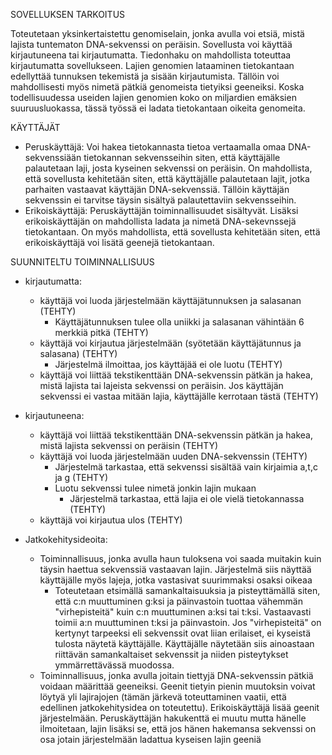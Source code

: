 SOVELLUKSEN TARKOITUS

Toteutetaan yksinkertaistettu genomiselain, jonka avulla voi etsiä, mistä lajista tuntematon DNA-sekvenssi on peräisin.
Sovellusta voi käyttää kirjautuneena tai kirjautumatta. Tiedonhaku on mahdollista toteuttaa kirjautumatta sovellukseen. Lajien genomien
lataaminen tietokantaan edellyttää tunnuksen tekemistä ja sisään kirjautumista. Tällöin voi mahdollisesti myös nimetä pätkiä genomeista 
tietyiksi geeneiksi. Koska todellisuudessa useiden lajien genomien koko on miljardien emäksien suuruusluokassa, tässä työssä ei ladata 
tietokantaan oikeita genomeita.

KÄYTTÄJÄT

* Peruskäyttäjä: Voi hakea tietokannasta tietoa vertaamalla omaa DNA-sekvenssiään tietokannan sekvensseihin siten, että käyttäjälle
palautetaan laji, josta kyseinen sekvenssi on peräisin. On mahdollista, että sovellusta kehitetään siten, että käyttäjälle palautetaan
lajit, jotka parhaiten vastaavat käyttäjän DNA-sekvenssiä. Tällöin käyttäjän sekvenssin ei tarvitse täysin sisältyä palautettaviin
sekvensseihin.
 * Erikoiskäyttäjä: Peruskäyttäjän toiminnallisuudet sisältyvät. Lisäksi erikoiskäyttäjän on mahdollista ladata ja nimetä DNA-sekevnssejä
tietokantaan. On myös mahdollista, että sovellusta kehitetään siten, että erikoiskäyttäjä voi lisätä geenejä tietokantaan.

SUUNNITELTU TOIMINNALLISUUS

* kirjautumatta: 
  * käyttäjä voi luoda järjestelmään käyttäjätunnuksen ja salasanan (TEHTY)
    * Käyttäjätunnuksen tulee olla uniikki ja salasanan vähintään 6 merkkiä pitkä (TEHTY)
  * käyttäjä voi kirjautua järjestelmään (syötetään käyttäjätunnus ja salasana) (TEHTY)
    * Järjestelmä ilmoittaa, jos käyttäjää ei ole luotu (TEHTY)
  * käyttäjä voi liittää tekstikenttään DNA-sekvenssin pätkän ja hakea, mistä lajista tai lajeista sekvenssi on peräisin. Jos käyttäjän
  sekvenssi ei vastaa mitään lajia, käyttäjälle kerrotaan tästä (TEHTY)
  
* kirjautuneena:
  * käyttäjä voi liittää tekstikenttään DNA-sekvenssin pätkän ja hakea, mistä lajista sekvenssi on peräisin (TEHTY)
  * käyttäjä voi luoda järjestelmään uuden DNA-sekvenssin (TEHTY)
    * Järjestelmä tarkastaa, että sekvenssi sisältää vain kirjaimia a,t,c ja g (TEHTY)
    * Luotu sekvenssi tulee nimetä jonkin lajin mukaan
      * Järjestelmä tarkastaa, että lajia ei ole vielä tietokannassa (TEHTY)
  * käyttäjä voi kirjautua ulos (TEHTY)
  
* Jatkokehitysideoita:

  * Toiminnallisuus, jonka avulla haun tuloksena voi saada muitakin kuin täysin haettua sekvenssiä vastaavan lajin. Järjestelmä siis 
  näyttää käyttäjälle myös lajeja, jotka vastasivat suurimmaksi osaksi oikeaa
    * Toteutetaan etsimällä samankaltaisuuksia ja pisteyttämällä siten, että c:n muuttuminen g:ksi ja päinvastoin tuottaa vähemmän
    "virhepisteitä" kuin c:n muuttuminen a:ksi tai t:ksi. Vastaavasti toimii a:n muuttuminen t:ksi ja päinvastoin. Jos "virhepisteitä" on
    kertynyt tarpeeksi eli sekvenssit ovat liian erilaiset, ei kyseistä tulosta näytetä käyttäjälle. Käyttäjälle näytetään siis ainoastaan
    riittävän samankaltaiset sekvenssit ja niiden pisteytykset ymmärrettävässä muodossa.
  * Toiminnallisuus, jonka avulla joitain tiettyjä DNA-sekvenssin pätkiä voidaan määrittää geeneiksi. Geenit tietyin pienin muutoksin 
  voivat löytyä yli lajirajojen (tämän järkevä toteuttaminen vaatii, että edellinen jatkokehitysidea on toteutettu). Erikoiskäyttäjä 
  lisää geenit järjestelmään. Peruskäyttäjän hakukenttä ei muutu mutta hänelle ilmoitetaan, lajin lisäksi se, että jos hänen hakemansa 
  sekvenssi on osa jotain järjestelmään ladattua kyseisen lajin geeniä
    
